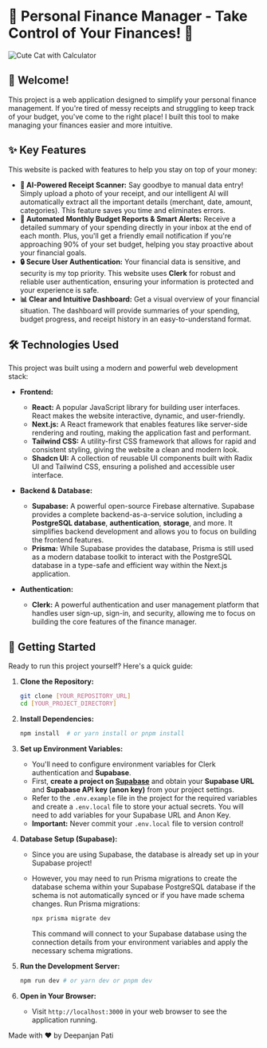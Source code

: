 # 🐾  Personal Finance Manager - Take Control of Your Finances! 🐾

![Cute Cat with Calculator](https://placekitten.com/400/300)

##  👋 Welcome!

This project is a web application designed to simplify your personal finance management.  If you're tired of messy receipts and struggling to keep track of your budget, you've come to the right place!  I built this tool to make managing your finances easier and more intuitive.

## ✨ Key Features

This website is packed with features to help you stay on top of your money:

*   **🧾 AI-Powered Receipt Scanner:**  Say goodbye to manual data entry!  Simply upload a photo of your receipt, and our intelligent AI will automatically extract all the important details (merchant, date, amount, categories).  This feature saves you time and eliminates errors.
*   **📧 Automated Monthly Budget Reports & Smart Alerts:**  Receive a detailed summary of your spending directly in your inbox at the end of each month.  Plus, you'll get a friendly email notification if you're approaching 90% of your set budget, helping you stay proactive about your financial goals.
*   **🔒 Secure User Authentication:**  Your financial data is sensitive, and security is my top priority.  This website uses **Clerk** for robust and reliable user authentication, ensuring your information is protected and your experience is safe.
*   **📊 Clear and Intuitive Dashboard:**  Get a visual overview of your financial situation.  The dashboard will provide summaries of your spending, budget progress, and receipt history in an easy-to-understand format.

## 🛠️ Technologies Used

This project was built using a modern and powerful web development stack:

*   **Frontend:**
    *   **React:**  A popular JavaScript library for building user interfaces.  React makes the website interactive, dynamic, and user-friendly.
    *   **Next.js:**  A React framework that enables features like server-side rendering and routing, making the application fast and performant.
    *   **Tailwind CSS:**  A utility-first CSS framework that allows for rapid and consistent styling, giving the website a clean and modern look.
    *   **Shadcn UI:**  A collection of reusable UI components built with Radix UI and Tailwind CSS, ensuring a polished and accessible user interface.

*   **Backend & Database:**
    *   **Supabase:** A powerful open-source Firebase alternative. Supabase provides a complete backend-as-a-service solution, including a **PostgreSQL database**, **authentication**, **storage**, and more.  It simplifies backend development and allows you to focus on building the frontend features.
    *   **Prisma:**  While Supabase provides the database, Prisma is still used as a modern database toolkit to interact with the PostgreSQL database in a type-safe and efficient way within the Next.js application.

*   **Authentication:**
    *   **Clerk:**  A powerful authentication and user management platform that handles user sign-up, sign-in, and security, allowing me to focus on building the core features of the finance manager.

## 🚀 Getting Started

Ready to run this project yourself? Here's a quick guide:

1.  **Clone the Repository:**

    ```bash
    git clone [YOUR_REPOSITORY_URL]
    cd [YOUR_PROJECT_DIRECTORY]
    ```

2.  **Install Dependencies:**

    ```bash
    npm install  # or yarn install or pnpm install
    ```

3.  **Set up Environment Variables:**

    *   You'll need to configure environment variables for Clerk authentication and **Supabase**.
    *   First, **create a project on [Supabase](https://supabase.com/)** and obtain your **Supabase URL** and **Supabase API key (anon key)** from your project settings.
    *   Refer to the `.env.example` file in the project for the required variables and create a `.env.local` file to store your actual secrets.  You will need to add variables for your Supabase URL and Anon Key.
    *   **Important:** Never commit your `.env.local` file to version control!

4.  **Database Setup (Supabase):**

    *   Since you are using Supabase, the database is already set up in your Supabase project!
    *   However, you may need to run Prisma migrations to create the database schema within your Supabase PostgreSQL database if the schema is not automatically synced or if you have made schema changes. Run Prisma migrations:

        ```bash
        npx prisma migrate dev
        ```
        This command will connect to your Supabase database using the connection details from your environment variables and apply the necessary schema migrations.

5.  **Run the Development Server:**

    ```bash
    npm run dev # or yarn dev or pnpm dev
    ```

6.  **Open in Your Browser:**

    *   Visit `http://localhost:3000` in your web browser to see the application running.

Made with ❤️ by Deepanjan Pati
